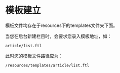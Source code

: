 # 模板建立

模板文件均存在于resources下的templates文件夹下面。

当您在后台新建栏目时，会要求您录入模板地址，如：

```
article/list.ftl
```

此时您的模板文件路径应为：

```
/resources/templates/article/list.ftl
```
